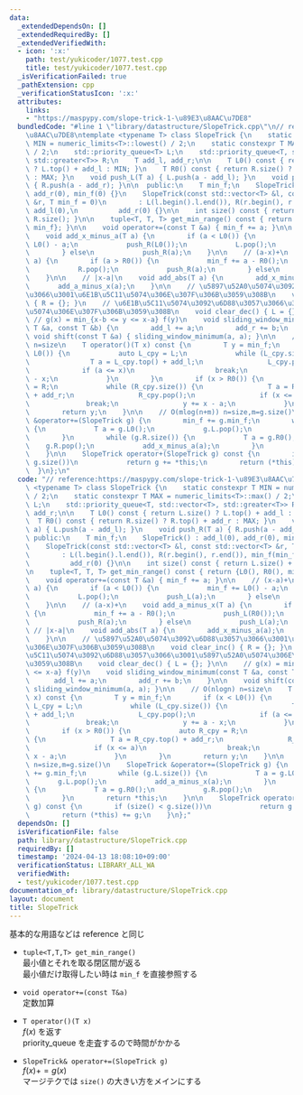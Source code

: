 ```yaml
---
data:
  _extendedDependsOn: []
  _extendedRequiredBy: []
  _extendedVerifiedWith:
  - icon: ':x:'
    path: test/yukicoder/1077.test.cpp
    title: test/yukicoder/1077.test.cpp
  _isVerificationFailed: true
  _pathExtension: cpp
  _verificationStatusIcon: ':x:'
  attributes:
    links:
    - "https://maspypy.com/slope-trick-1-\u89E3\u8AAC\u7DE8"
  bundledCode: "#line 1 \"library/datastructure/SlopeTrick.cpp\"\n// reference:https://maspypy.com/slope-trick-1-\u89E3\
    \u8AAC\u7DE8\ntemplate <typename T> class SlopeTrick {\n    static constexpr T\
    \ MIN = numeric_limits<T>::lowest() / 2;\n    static constexpr T MAX = numeric_limits<T>::max()\
    \ / 2;\n    std::priority_queue<T> L;\n    std::priority_queue<T, std::vector<T>,\
    \ std::greater<T>> R;\n    T add_l, add_r;\n\n    T L0() const { return L.size()\
    \ ? L.top() + add_l : MIN; }\n    T R0() const { return R.size() ? R.top() + add_r\
    \ : MAX; }\n    void push_L(T a) { L.push(a - add_l); }\n    void push_R(T a)\
    \ { R.push(a - add_r); }\n\n  public:\n    T min_f;\n    SlopeTrick() : add_l(0),\
    \ add_r(0), min_f(0) {}\n    SlopeTrick(const std::vector<T> &l, const std::vector<T>\
    \ &r, T min_f = 0)\n        : L(l.begin().l.end()), R(r.begin(), r.end()), min_f(min_f),\
    \ add_l(0),\n          add_r(0) {}\n\n    int size() const { return L.size() +\
    \ R.size(); }\n\n    tuple<T, T, T> get_min_range() const { return {L0(), R0(),\
    \ min_f}; }\n\n    void operator+=(const T &a) { min_f += a; }\n\n    // (x-a)+\n\
    \    void add_x_minus_a(T a) {\n        if (a < L0()) {\n            min_f +=\
    \ L0() - a;\n            push_R(L0());\n            L.pop();\n            push_L(a);\n\
    \        } else\n            push_R(a);\n    }\n\n    // (a-x)+\n    void add_a_minus_x(T\
    \ a) {\n        if (a > R0()) {\n            min_f += a - R0();\n            push_L(R0());\n\
    \            R.pop();\n            push_R(a);\n        } else\n            push_L(a);\n\
    \    }\n\n    // |x-a|\n    void add_abs(T a) {\n        add_x_minus_a(a);\n \
    \       add_a_minus_x(a);\n    }\n\n    // \u5897\u52A0\u5074\u3092\u6D88\u3057\
    \u3066\u3001\u6E1B\u5C11\u5074\u306E\u307F\u306B\u3059\u308B\n    void clear_inc()\
    \ { R = {}; }\n    // \u6E1B\u5C11\u5074\u3092\u6D88\u3057\u3066\u3001\u5897\u52A0\
    \u5074\u306E\u307F\u306B\u3059\u308B\n    void clear_dec() { L = {}; }\n\n   \
    \ // g(x) = min_{x-b <= y <= x-a} f(y)\n    void sliding_window_minimum(const\
    \ T &a, const T &b) {\n        add_l += a;\n        add_r += b;\n    }\n\n   \
    \ void shift(const T &a) { sliding_window_minimum(a, a); }\n\n    // O(nlogn)\
    \ n=size\n    T operator()(T x) const {\n        T y = min_f;\n        if (x <\
    \ L0()) {\n            auto L_cpy = L;\n            while (L_cpy.size()) {\n \
    \               T a = L_cpy.top() + add_l;\n                L_cpy.pop();\n   \
    \             if (a <= x)\n                    break;\n                y += a\
    \ - x;\n            }\n        }\n        if (x > R0()) {\n            auto R_cpy\
    \ = R;\n            while (R_cpy.size()) {\n                T a = R_cpy.top()\
    \ + add_r;\n                R_cpy.pop();\n                if (x <= a)\n      \
    \              break;\n                y += x - a;\n            }\n        }\n\
    \        return y;\n    }\n\n    // O(mlog(n+m)) n=size,m=g.size()\n    SlopeTrick\
    \ &operator+=(SlopeTrick g) {\n        min_f += g.min_f;\n        while (g.L.size())\
    \ {\n            T a = g.L0();\n            g.L.pop();\n            add_a_minus_x(a);\n\
    \        }\n        while (g.R.size()) {\n            T a = g.R0();\n        \
    \    g.R.pop();\n            add_x_minus_a(a);\n        }\n        return *this;\n\
    \    }\n\n    SlopeTrick operator+(SlopeTrick g) const {\n        if (size() <\
    \ g.size())\n            return g += *this;\n        return (*this) += g;\n  \
    \  }\n};\n"
  code: "// reference:https://maspypy.com/slope-trick-1-\u89E3\u8AAC\u7DE8\ntemplate\
    \ <typename T> class SlopeTrick {\n    static constexpr T MIN = numeric_limits<T>::lowest()\
    \ / 2;\n    static constexpr T MAX = numeric_limits<T>::max() / 2;\n    std::priority_queue<T>\
    \ L;\n    std::priority_queue<T, std::vector<T>, std::greater<T>> R;\n    T add_l,\
    \ add_r;\n\n    T L0() const { return L.size() ? L.top() + add_l : MIN; }\n  \
    \  T R0() const { return R.size() ? R.top() + add_r : MAX; }\n    void push_L(T\
    \ a) { L.push(a - add_l); }\n    void push_R(T a) { R.push(a - add_r); }\n\n \
    \ public:\n    T min_f;\n    SlopeTrick() : add_l(0), add_r(0), min_f(0) {}\n\
    \    SlopeTrick(const std::vector<T> &l, const std::vector<T> &r, T min_f = 0)\n\
    \        : L(l.begin().l.end()), R(r.begin(), r.end()), min_f(min_f), add_l(0),\n\
    \          add_r(0) {}\n\n    int size() const { return L.size() + R.size(); }\n\
    \n    tuple<T, T, T> get_min_range() const { return {L0(), R0(), min_f}; }\n\n\
    \    void operator+=(const T &a) { min_f += a; }\n\n    // (x-a)+\n    void add_x_minus_a(T\
    \ a) {\n        if (a < L0()) {\n            min_f += L0() - a;\n            push_R(L0());\n\
    \            L.pop();\n            push_L(a);\n        } else\n            push_R(a);\n\
    \    }\n\n    // (a-x)+\n    void add_a_minus_x(T a) {\n        if (a > R0())\
    \ {\n            min_f += a - R0();\n            push_L(R0());\n            R.pop();\n\
    \            push_R(a);\n        } else\n            push_L(a);\n    }\n\n   \
    \ // |x-a|\n    void add_abs(T a) {\n        add_x_minus_a(a);\n        add_a_minus_x(a);\n\
    \    }\n\n    // \u5897\u52A0\u5074\u3092\u6D88\u3057\u3066\u3001\u6E1B\u5C11\u5074\
    \u306E\u307F\u306B\u3059\u308B\n    void clear_inc() { R = {}; }\n    // \u6E1B\
    \u5C11\u5074\u3092\u6D88\u3057\u3066\u3001\u5897\u52A0\u5074\u306E\u307F\u306B\
    \u3059\u308B\n    void clear_dec() { L = {}; }\n\n    // g(x) = min_{x-b <= y\
    \ <= x-a} f(y)\n    void sliding_window_minimum(const T &a, const T &b) {\n  \
    \      add_l += a;\n        add_r += b;\n    }\n\n    void shift(const T &a) {\
    \ sliding_window_minimum(a, a); }\n\n    // O(nlogn) n=size\n    T operator()(T\
    \ x) const {\n        T y = min_f;\n        if (x < L0()) {\n            auto\
    \ L_cpy = L;\n            while (L_cpy.size()) {\n                T a = L_cpy.top()\
    \ + add_l;\n                L_cpy.pop();\n                if (a <= x)\n      \
    \              break;\n                y += a - x;\n            }\n        }\n\
    \        if (x > R0()) {\n            auto R_cpy = R;\n            while (R_cpy.size())\
    \ {\n                T a = R_cpy.top() + add_r;\n                R_cpy.pop();\n\
    \                if (x <= a)\n                    break;\n                y +=\
    \ x - a;\n            }\n        }\n        return y;\n    }\n\n    // O(mlog(n+m))\
    \ n=size,m=g.size()\n    SlopeTrick &operator+=(SlopeTrick g) {\n        min_f\
    \ += g.min_f;\n        while (g.L.size()) {\n            T a = g.L0();\n     \
    \       g.L.pop();\n            add_a_minus_x(a);\n        }\n        while (g.R.size())\
    \ {\n            T a = g.R0();\n            g.R.pop();\n            add_x_minus_a(a);\n\
    \        }\n        return *this;\n    }\n\n    SlopeTrick operator+(SlopeTrick\
    \ g) const {\n        if (size() < g.size())\n            return g += *this;\n\
    \        return (*this) += g;\n    }\n};"
  dependsOn: []
  isVerificationFile: false
  path: library/datastructure/SlopeTrick.cpp
  requiredBy: []
  timestamp: '2024-04-13 18:08:10+09:00'
  verificationStatus: LIBRARY_ALL_WA
  verifiedWith:
  - test/yukicoder/1077.test.cpp
documentation_of: library/datastructure/SlopeTrick.cpp
layout: document
title: SlopeTrick
---
```


基本的な用語などは reference と同じ  

* ```tuple<T,T,T> get_min_range()```  
最小値とそれを取る閉区間が返る  
最小値だけ取得したい時は ```min_f``` を直接参照する  

* ```void operator+=(const T&a)```  
定数加算

* ```T operator()(T x)```  
$f(x)$ を返す  
priority_queue を走査するので時間がかかる  

* ```SlopeTrick& operator+=(SlopeTrick g)```  
$f(x)+=g(x)$  
マージテクでは ```size()``` の大きい方をメインにする



 

